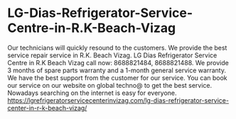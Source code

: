 # LG-Dias-Refrigerator-Service-Centre-in-R.K-Beach-Vizag
Our technicians will quickly resound to the customers. We provide the best service repair service in R.K. Beach Vizag. LG Dias Refrigerator Service Centre in R.K Beach Vizag call now: 8688821484, 8688821488. We provide 3 months of spare parts warranty and a 1-month general service warranty. We have the best support from the customer for our service. You can book our service on our website on global techno@ to get the best service. Nowadays searching on the internet is easy for everyone.   https://lgrefrigeratorservicecenterinvizag.com/lg-dias-refrigerator-service-center-in-r-k-beach-vizag/
